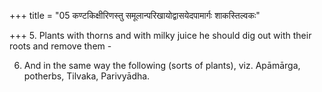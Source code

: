 +++
title = "05 कण्टकिक्षीरिणस्तु समूलान्परिखायोद्वासयेदपामार्गः शाकस्तिल्वकः"

+++
5. Plants with thorns and with milky juice he should dig out with their roots and remove them - 

6. And in the same way the following (sorts of plants), viz. Apāmārga, potherbs, Tilvaka, Parivyādha.
